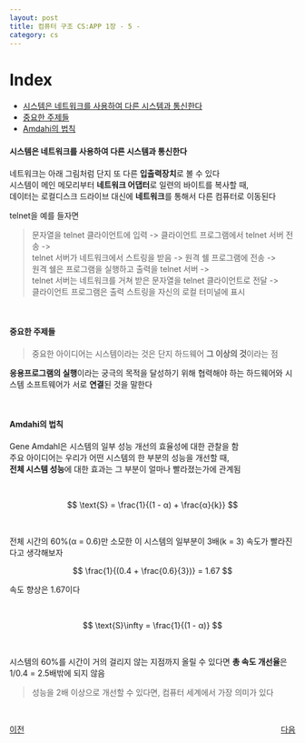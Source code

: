 ```yaml
---
layout: post
title: 컴퓨터 구조 CS:APP 1장 - 5 -
category: cs
---
```


# Index
- [시스템은 네트워크를 사용하여 다른 시스템과 통신한다](#시스템은-네트워크를-사용하여-다른-시스템과-통신한다)
- [중요한 주제들](#중요한-주제들)
- [Amdahi의 법칙](#amdahi의-법칙)

#### 시스템은 네트워크를 사용하여 다른 시스템과 통신한다

네트워크는 아래 그림처럼 단지 또 다른 **입출력장치**로 볼 수 있다  
시스템이 메인 메모리부터 **네트워크 어댑터**로 일련의 바이트를 복사할 때,   
데이터는 로컬디스크 드라이브 대신에 **네트워크**를 통해서 다른 컴퓨터로 이동된다  

telnet을 예를 들자면
> 문자열을 telnet 클라이언트에 입력 -> 클라이언트 프로그램에서 telnet 서버 전송 ->  
  telnet 서버가 네트워크에서 스트링을 받음 -> 원격 쉘 프로그램에 전송 ->   
  원격 쉘은 프로그램을 실행하고 출력을 telnet 서버 ->  
  telnet 서버는 네트워크를 거쳐 받은 문자열을 telnet 클라이언트로 전달 ->  
  클라이언트 프로그램은 출력 스트링을 자신의 로컬 터미널에 표시 

&nbsp;

#### 중요한 주제들
> 중요한 아이디어는 시스템이라는 것은 단지 하드웨어 **그 이상의 것**이라는 점

**응용프로그램의 실행**이라는 궁극의 목적을 달성하기 위해 협력해야 하는 하드웨어와 시스템 소프트웨어가
서로 **연결**된 것을 말한다

&nbsp;

#### Amdahi의 법칙

Gene Amdahl은 시스템의 일부 성능 개선의 효율성에 대한 관찰을 함  
주요 아이디어는 우리가 어떤 시스템의 한 부분의 성능을 개선할 때,  
**전체 시스템 성능**에 대한 효과는 그 부분이 얼마나 빨라졌는가에 관계됨  

&nbsp;

$$
\text{S} = \frac{1}{(1 - α) + \frac{α}{k}}
$$

&nbsp;  

전체 시간의 60%(α = 0.6)만 소모한 이 시스템의 일부분이 3배(k = 3) 속도가 빨라진다고 생각해보자

$$
\frac{1}{(0.4 + \frac{0.6}{3})} = 1.67
$$

속도 향상은 1.67이다

&nbsp;

$$
\text{S}\infty = \frac{1}{(1 - α)}
$$

&nbsp;

시스템의 60%를 시간이 거의 걸리지 않는 지점까지 올릴 수 있다면 **총 속도 개선율**은 1/0.4 = 2.5배밖에 되지 않음

>  성능을 2배 이상으로 개선할 수 있다면, 컴퓨터 세계에서 가장 의미가 있다

&nbsp;

<p style="display: flex; justify-content: space-between;">
<a href="cs-01-04.html">이전</a>
<a href="cs-01-06.html">다음</a>
</p>